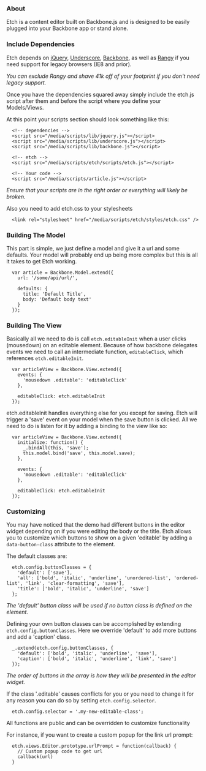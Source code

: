 ### About
Etch is a content editor built on Backbone.js and is designed to be easily plugged into your Backbone app or stand alone.

### Include Dependencies

Etch depends on [jQuery](http://jquery.com), [Underscore](http://underscorejs.com), [Backbone](http://backbonejs.com), as well as [Rangy](http://code.google.com/p/rangy/) if you need support for legacy browsers (IE8 and prior).

_You can exclude Rangy and shave 41k off of your footprint if you don't need legacy support._

Once you have the dependencies squared away simply include the etch.js script after them and before the script where you define your Models/Views.

At this point your scripts section should look something like this:

```
  <!-- dependencies -->
  <script src="/media/scripts/lib/jquery.js"></script>
  <script src="/media/scripts/lib/underscore.js"></script>
  <script src="/media/scripts/lib/backbone.js"></script>

  <!-- etch -->
  <script src="/media/scripts/etch/scripts/etch.js"></script>

  <!-- Your code -->
  <script src="/media/scripts/article.js"></script>
```

_Ensure that your scripts are in the right order or everything will likely be broken._

Also you need to add etch.css to your stylesheets
```
  <link rel="stylesheet" href="/media/scripts/etch/styles/etch.css" />
```

### Building The Model

This part is simple, we just define a model and give it a url and some defaults. Your model will probably end up being more complex but this is all it takes to get Etch working.

```
  var article = Backbone.Model.extend({
    url: '/some/api/url/',

    defaults: {
      title: 'Default Title',
      body: 'Default body text'
    }
  });
```

### Building The View

Basically all we need to do is call `etch.editableInit` when a user clicks (mousedown) on an editable element. Because of how backbone delegates events we need to call an intermediate function, `editableClick`, which references `etch.editableInit`.

```
  var articleView = Backbone.View.extend({
    events: {
      'mousedown .editable': 'editableClick'
    },

    editableClick: etch.editableInit
  });
```

etch.editableInit handles everything else for you except for saving. Etch will trigger a 'save' event on your model when the save button is clicked. All we need to do is listen for it by adding a binding to the view like so:

```
  var articleView = Backbone.View.extend({
    initialize: function() {
      _.bindAll(this, 'save');
      this.model.bind('save', this.model.save);
    },
        
    events: {
      'mousedown .editable': 'editableClick'
    },

    editableClick: etch.editableInit
  });
```

### Customizing

You may have noticed that the demo had different buttons in the editor widget depending on if you were editing the body or the title. Etch allows you to customize which buttons to show on a given 'editable' by adding a `data-button-class` attribute to the element.

The default classes are:

```
  etch.config.buttonClasses = {
    'default': ['save'],
    'all': ['bold', 'italic', 'underline', 'unordered-list', 'ordered-list', 'link', 'clear-formatting', 'save'],
    'title': ['bold', 'italic', 'underline', 'save']
  };
```

_The 'default' button class will be used if no button class is defined on the element._

Defining your own button classes can be accomplished by extending `etch.config.buttonClasses`. Here we override 'default' to add more buttons and add a 'caption' class.
```
  _.extend(etch.config.buttonClasses, {
    'default': ['bold', 'italic', 'underline', 'save'],
    'caption': ['bold', 'italic', 'underline', 'link', 'save']
  });
```

_The order of buttons in the array is how they will be presented in the editor widget._

If the class '.editable' causes conflicts for you or you need to change it for any reason you can do so by setting `etch.config.selector`.

```
  etch.config.selector = '.my-new-editable-class';
```

All functions are public and can be overridden to customize functionality

For instance, if you want to create a custom popup for the link url prompt:

```
  etch.views.Editor.prototype.urlPrompt = function(callback) {
    // Custom popup code to get url
    callback(url)
  }
```
